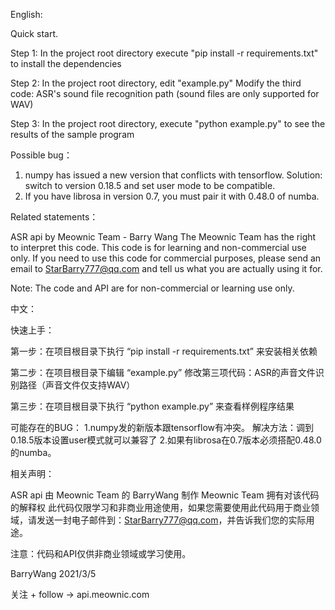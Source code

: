 English:

Quick start.

Step 1: In the project root directory execute
"pip install -r requirements.txt"
to install the dependencies

Step 2: In the project root directory, edit
"example.py"
Modify the third code: ASR's sound file recognition path (sound files are only supported for WAV)

Step 3: In the project root directory, execute
"python example.py"
to see the results of the sample program

Possible bug：
1. numpy has issued a new version that conflicts with tensorflow.
Solution: switch to version 0.18.5 and set user mode to be compatible.
2. If you have librosa in version 0.7, you must pair it with 0.48.0 of numba.

Related statements：

ASR api by Meownic Team - Barry Wang
The Meownic Team has the right to interpret this code.
This code is for learning and non-commercial use only. If you need to use this code for commercial purposes, please send an email to StarBarry777@qq.com and tell us what you are actually using it for.

Note: The code and API are for non-commercial or learning use only.



中文：

快速上手：

第一步：在项目根目录下执行
“pip install -r requirements.txt”
来安装相关依赖

第二步：在项目根目录下编辑
“example.py”
修改第三项代码：ASR的声音文件识别路径（声音文件仅支持WAV）

第三步：在项目根目录下执行
“python example.py”
来查看样例程序结果

可能存在的BUG：
1.numpy发的新版本跟tensorflow有冲突。
解决方法：调到0.18.5版本设置user模式就可以兼容了
2.如果有librosa在0.7版本必须搭配0.48.0的numba。

相关声明：

ASR api 由 Meownic Team 的 BarryWang 制作
Meownic Team 拥有对该代码的解释权
此代码仅限学习和非商业用途使用，如果您需要使用此代码用于商业领域，请发送一封电子邮件到：StarBarry777@qq.com，并告诉我们您的实际用途。

注意：代码和API仅供非商业领域或学习使用。




BarryWang 2021/3/5

关注 + follow -> api.meownic.com
